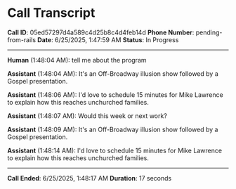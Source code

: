 # Call Transcript
**Call ID**: 05ed57297d4a589c4d25b8c4d4feb14d
**Phone Number**: pending-from-rails
**Date**: 6/25/2025, 1:47:59 AM
**Status**: In Progress

---

**Human** (1:48:04 AM): tell me about the program

**Assistant** (1:48:04 AM): It's an Off-Broadway illusion show followed by a Gospel presentation.

**Assistant** (1:48:06 AM):  I'd love to schedule 15 minutes for Mike Lawrence to explain how this reaches unchurched families.

**Assistant** (1:48:07 AM):  Would this week or next work?

**Assistant** (1:48:09 AM): It's an Off-Broadway illusion show followed by a Gospel presentation.

**Assistant** (1:48:14 AM):  I'd love to schedule 15 minutes for Mike Lawrence to explain how this reaches unchurched families.


---

**Call Ended**: 6/25/2025, 1:48:17 AM
**Duration**: 17 seconds
